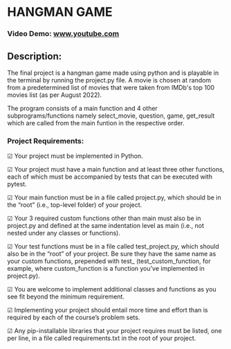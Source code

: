 # HANGMAN GAME
### Video Demo:  www.youtube.com
## Description:
The final project is a hangman game made using python and is playable in the terminal by running the project.py file. A movie is chosen at random from a predetermined list of movies that were taken from IMDb's top 100 movies list (as per August 2022).

The program consists of a main function and 4 other subprograms/functions namely select_movie, question, game, get_result which are called from the main funtion in the respective order.

### Project Requirements:
&#9745; Your project must be implemented in Python.

&#9745; Your project must have a main function and at least three other functions, each of which must be accompanied by tests that can be executed with pytest.

&#9745; Your main function must be in a file called project.py, which should be in the “root” (i.e., top-level folder) of your project.

&#9745; Your 3 required custom functions other than main must also be in project.py and defined at the same indentation level as main (i.e., not nested under any classes or functions).

&#9745; Your test functions must be in a file called test_project.py, which should also be in the “root” of your project. Be sure they have the same name as your custom functions, prepended with test_ (test_custom_function, for example, where custom_function is a function you’ve implemented in project.py).

&#9745; You are welcome to implement additional classes and functions as you see fit beyond the minimum requirement.

&#9745; Implementing your project should entail more time and effort than is required by each of the course’s problem sets.

&#9745; Any pip-installable libraries that your project requires must be listed, one per line, in a file called requirements.txt in the root of your project.